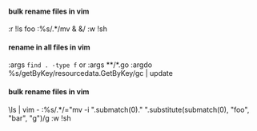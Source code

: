 #### bulk rename files in vim
:r !ls foo
:%s/.*/mv & &/
:w !sh

#### rename in all files in vim
:args `find . -type f`
or
:args **/*.go
:argdo %s/getByKey/resourcedata.GetByKey/gc | update

#### bulk rename files in vim

\ls | vim -
:%s/.*/\="mv -i ".submatch(0)." ".substitute(submatch(0), "foo", "bar", "g")/g
:w !sh
